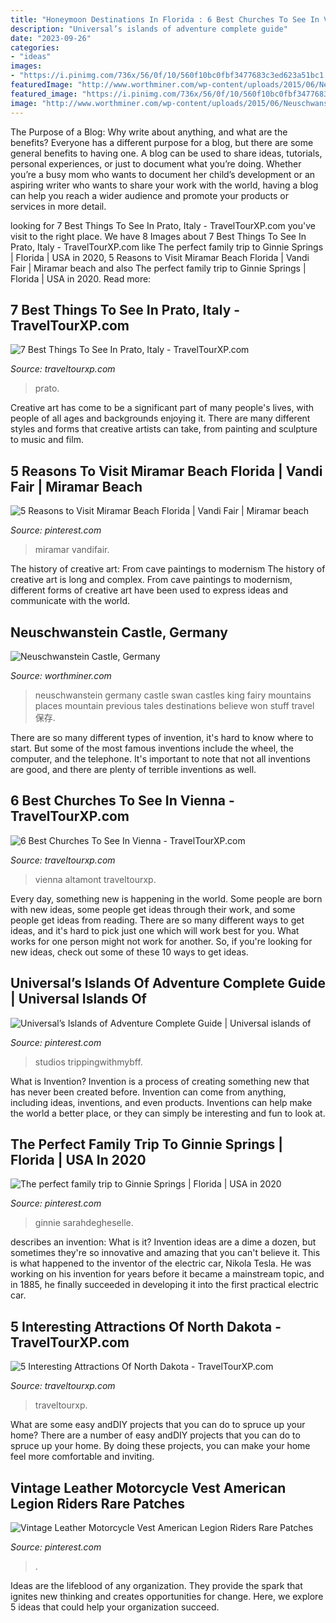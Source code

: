 ```yaml
---
title: "Honeymoon Destinations In Florida : 6 Best Churches To See In Vienna"
description: "Universal’s islands of adventure complete guide"
date: "2023-09-26"
categories:
- "ideas"
images:
- "https://i.pinimg.com/736x/56/0f/10/560f10bc0fbf3477683c3ed623a51bc1.jpg"
featuredImage: "http://www.worthminer.com/wp-content/uploads/2015/06/Neuschwanstein-Castle-Germany.jpg"
featured_image: "https://i.pinimg.com/736x/56/0f/10/560f10bc0fbf3477683c3ed623a51bc1.jpg"
image: "http://www.worthminer.com/wp-content/uploads/2015/06/Neuschwanstein-Castle-Germany.jpg"
---
```



The Purpose of a Blog: Why write about anything, and what are the benefits?
Everyone has a different purpose for a blog, but there are some general benefits to having one. A blog can be used to share ideas, tutorials, personal experiences, or just to document what you’re doing. Whether you’re a busy mom who wants to document her child’s development or an aspiring writer who wants to share your work with the world, having a blog can help you reach a wider audience and promote your products or services in more detail.

	

		
looking for 7 Best Things To See In Prato, Italy - TravelTourXP.com you've visit to the right place. We have 8 Images about 7 Best Things To See In Prato, Italy - TravelTourXP.com like The perfect family trip to Ginnie Springs | Florida | USA in 2020, 5 Reasons to Visit Miramar Beach Florida | Vandi Fair | Miramar beach and also The perfect family trip to Ginnie Springs | Florida | USA in 2020. Read more:
		
    
## 7 Best Things To See In Prato, Italy - TravelTourXP.com

<img loading=lazy src="https://www.traveltourxp.com/wp-content/uploads/2017/07/Things-To-See-In-Prato-Italy.jpg" onerror="this.onerror=null;this.src='https://tse3.mm.bing.net/th?id=OIP.urJG7KCxLrk1XkuC_QCKJgHaD8&amp;pid=15.1';" alt="7 Best Things To See In Prato, Italy - TravelTourXP.com">

_Source: traveltourxp.com_

>prato. 

	

Creative art has come to be a significant part of many people's lives, with people of all ages and backgrounds enjoying it. There are many different styles and forms that creative artists can take, from painting and sculpture to music and film.

    
## 5 Reasons To Visit Miramar Beach Florida | Vandi Fair | Miramar Beach

<img loading=lazy src="https://i.pinimg.com/736x/a0/68/26/a06826c60ed85de2d8f0893e63602d16.jpg" onerror="this.onerror=null;this.src='https://tse2.mm.bing.net/th?id=OIP.qhY-HXD6jsnpmnEXZ6Q08AHaJ3&amp;pid=15.1';" alt="5 Reasons to Visit Miramar Beach Florida | Vandi Fair | Miramar beach">

_Source: pinterest.com_

>miramar vandifair. 

	

The history of creative art: From cave paintings to modernism
The history of creative art is long and complex. From cave paintings to modernism, different forms of creative art have been used to express ideas and communicate with the world.

    
## Neuschwanstein Castle, Germany

<img loading=lazy src="http://www.worthminer.com/wp-content/uploads/2015/06/Neuschwanstein-Castle-Germany.jpg" onerror="this.onerror=null;this.src='https://tse2.mm.bing.net/th?id=OIP.1N0_SWg18Izdz1Z2qqZvpwHaKM&amp;pid=15.1';" alt="Neuschwanstein Castle, Germany">

_Source: worthminer.com_

>neuschwanstein germany castle swan castles king fairy mountains places mountain previous tales destinations believe won stuff travel 保存. 

	

There are so many different types of invention, it's hard to know where to start. But some of the most famous inventions include the wheel, the computer, and the telephone. It's important to note that not all inventions are good, and there are plenty of terrible inventions as well.

    
## 6 Best Churches To See In Vienna - TravelTourXP.com

<img loading=lazy src="https://www.traveltourxp.com/wp-content/uploads/2017/06/Best-Churches-To-See-In-Vienna.jpg" onerror="this.onerror=null;this.src='https://tse4.mm.bing.net/th?id=OIP.aQPvB6QUZL_taMOiVcJWIgHaD8&amp;pid=15.1';" alt="6 Best Churches To See In Vienna - TravelTourXP.com">

_Source: traveltourxp.com_

>vienna altamont traveltourxp. 

	

Every day, something new is happening in the world. Some people are born with new ideas, some people get ideas through their work, and some people get ideas from reading. There are so many different ways to get ideas, and it's hard to pick just one which will work best for you. What works for one person might not work for another. So, if you're looking for new ideas, check out some of these 10 ways to get ideas.

    
## Universal’s Islands Of Adventure Complete Guide | Universal Islands Of

<img loading=lazy src="https://i.pinimg.com/736x/40/d3/41/40d34157bf898c9fd1eee4cf69c8d8b2.jpg" onerror="this.onerror=null;this.src='https://tse4.mm.bing.net/th?id=OIP.PvQU5MwudXvOPRB2NLjvtgHaLH&amp;pid=15.1';" alt="Universal’s Islands of Adventure Complete Guide | Universal islands of">

_Source: pinterest.com_

>studios trippingwithmybff. 

	

What is Invention?
Invention is a process of creating something new that has never been created before. Invention can come from anything, including ideas, inventions, and even products. Inventions can help make the world a better place, or they can simply be interesting and fun to look at.

    
## The Perfect Family Trip To Ginnie Springs | Florida | USA In 2020

<img loading=lazy src="https://i.pinimg.com/736x/56/0f/10/560f10bc0fbf3477683c3ed623a51bc1.jpg" onerror="this.onerror=null;this.src='https://tse1.mm.bing.net/th?id=OIP.gAxEpBRTpR4bk0ZzaXMUhgHaLF&amp;pid=15.1';" alt="The perfect family trip to Ginnie Springs | Florida | USA in 2020">

_Source: pinterest.com_

>ginnie sarahdegheselle. 

	

describes an invention: What is it?
Invention ideas are a dime a dozen, but sometimes they're so innovative and amazing that you can't believe it. This is what happened to the inventor of the electric car, Nikola Tesla. He was working on his invention for years before it became a mainstream topic, and in 1885, he finally succeeded in developing it into the first practical electric car.

    
## 5 Interesting Attractions Of North Dakota - TravelTourXP.com

<img loading=lazy src="https://www.traveltourxp.com/wp-content/uploads/2016/08/5-interesting-attractions-of-North-Dakota.jpg" onerror="this.onerror=null;this.src='https://tse4.mm.bing.net/th?id=OIP.KIrWW9DBSkFaoDpfBbHqagHaD8&amp;pid=15.1';" alt="5 Interesting Attractions Of North Dakota - TravelTourXP.com">

_Source: traveltourxp.com_

>traveltourxp. 

	

What are some easy andDIY projects that you can do to spruce up your home?
There are a number of easy andDIY projects that you can do to spruce up your home. By doing these projects, you can make your home feel more comfortable and inviting.

    
## Vintage Leather Motorcycle Vest American Legion Riders Rare Patches

<img loading=lazy src="https://i.pinimg.com/736x/25/23/25/252325c1a0b5f3043db42dde0bf71735.jpg" onerror="this.onerror=null;this.src='https://tse4.mm.bing.net/th?id=OIP.F7zVQIFVWIaky9a5TE2C_AHaLF&amp;pid=15.1';" alt="Vintage Leather Motorcycle Vest American Legion Riders Rare Patches">

_Source: pinterest.com_

>. 

	

Ideas are the lifeblood of any organization. They provide the spark that ignites new thinking and creates opportunities for change. Here, we explore 5 ideas that could help your organization succeed.

